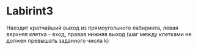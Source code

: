 # Labirint3
Находит кратчайший выход из прямоугольного лабиринта, левая верхняя клетка - вход, правая нижняя выход (шаг между клетками не должен превышать заданного числа k)
